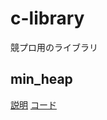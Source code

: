# c-library
競プロ用のライブラリ

## min_heap

[説明](https://github.com/harurunrunrun/c-library/blob/main/explain/min_heap.md)
[コード](https://github.com/harurunrunrun/c-library/blob/main/library/min_heap.c)
